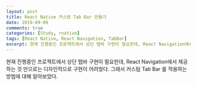 ```yaml
---
layout: post
title: React Native 커스텀 Tab Bar 만들기
date: 2019-09-09
comments: true
categories: [Study, rnative]
tags: [React Native, React Navigation, TabBar]
excerpt: 현재 진행중인 프로젝트에서 상단 탭바 구현이 필요한데, React Navigation에서 제공하는 것 만으로는 디자인적으로 구현이 어려웠다. 그래서 커스텀 Tab Bar 를 적용하는 방법에 대해 알아보았다.
---
```


현재 진행중인 프로젝트에서 상단 탭바 구현이 필요한데, React Navigation에서 제공하는 것 만으로는 디자인적으로 구현이 어려웠다. 그래서 커스텀 Tab Bar 를 적용하는 방법에 대해 알아보았다.
